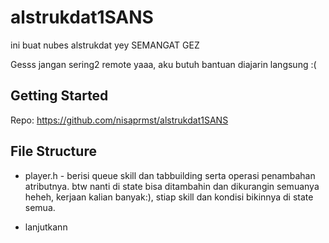 # alstrukdat1SANS
ini buat nubes alstrukdat yey
SEMANGAT GEZ

Gesss jangan sering2 remote yaaa, aku butuh bantuan diajarin langsung :(

## Getting Started

Repo: https://github.com/nisaprmst/alstrukdat1SANS


## File Structure

* player.h - berisi queue skill dan tabbuilding serta operasi penambahan atributnya. btw nanti di state bisa ditambahin dan dikurangin semuanya heheh, kerjaan kalian banyak:), stiap skill dan kondisi bikinnya di state semua.

* lanjutkann
